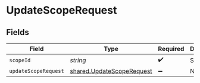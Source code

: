 # UpdateScopeRequest


## Fields

| Field                                                                  | Type                                                                   | Required                                                               | Description                                                            |
| ---------------------------------------------------------------------- | ---------------------------------------------------------------------- | ---------------------------------------------------------------------- | ---------------------------------------------------------------------- |
| `scopeId`                                                              | *string*                                                               | :heavy_check_mark:                                                     | Scope ID                                                               |
| `updateScopeRequest`                                                   | [shared.UpdateScopeRequest](../../models/shared/updatescoperequest.md) | :heavy_minus_sign:                                                     | N/A                                                                    |